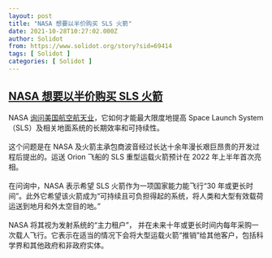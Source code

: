 ```yaml
---
layout: post
title: "NASA 想要以半价购买 SLS 火箭"
date: 2021-10-28T10:27:02.000Z
author: Solidot
from: https://www.solidot.org/story?sid=69414
tags: [ Solidot ]
categories: [ Solidot ]
---
```

<!--1635416822000-->
[NASA 想要以半价购买 SLS 火箭](https://www.solidot.org/story?sid=69414)
------

<div>
NASA <a href="https://arstechnica.com/science/2021/10/nasa-wants-to-buy-sls-rockets-at-half-price-fly-them-into-the-2050s/">询问美国航空航天业</a>，它如何才能最大限度地提高 Space Launch System （SLS）及相关地面系统的长期效率和可持续性。<br><br>这个问题是在 NASA 及火箭主承包商波音经过长达十余年漫长艰巨昂贵的开发过程后提出的。运送 Orion 飞船的 SLS 重型运载火箭预计在 2022 年上半年首次亮相。<br><br>在问询中，NASA 表示希望 SLS 火箭作为一项国家能力能飞行“30 年或更长时间”。此外它希望该火箭成为“可持续且可负担得起的系统，将人类和大型有效载荷运送到地月和外太空目的地。”<br><br>NASA 将其视为发射系统的“主力租户”， 并在未来十年或更长时间内每年采购一次载人飞行。它表示在适当的情况下会将大型运载火箭“推销”给其他客户，包括科学界和其他政府和非政府实体。
</div>
